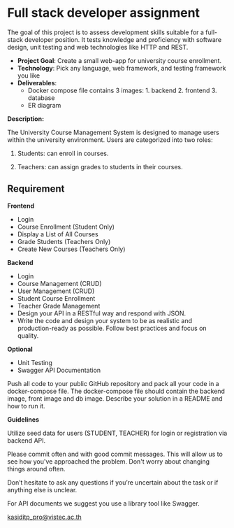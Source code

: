 # Full stack developer assignment

The goal of this project is to assess development skills suitable for a full-stack developer position. It tests knowledge and proficiency with software design, unit testing and web technologies like HTTP and REST.


- **Project Goal**:  Create a small web-app for university course enrollment.
- **Technology**: Pick any language, web framework, and testing framework you like
- **Deliverables**:
	 - Docker compose file contains 3 images: 1. backend 2. frontend 3. database
	 - ER diagram

**Description:**

The University Course Management System is designed to manage users within the university environment. Users are categorized into two roles:

1. Students: can enroll in courses.

2. Teachers: can assign grades to students in their courses.



## Requirement

**Frontend**

 - Login
 - Course Enrollment (Student Only)
 - Display a List of All Courses
 - Grade Students (Teachers Only)
 - Create New Courses (Teachers Only)

**Backend**

 - Login
 - Course Management (CRUD)
 - User Management (CRUD)
 - Student Course Enrollment
 - Teacher Grade Management
 - Design your API in a RESTful way and respond with JSON.
 - Write the code and design your system to be as realistic and production-ready as possible. Follow best practices and focus on quality.

**Optional**
 - Unit Testing
 - Swagger API Documentation


Push all code to your public GitHub repository and pack all your code in a docker-compose file. The docker-compose file should contain the backend image, front image and db image. Describe your solution in a README and how to run it.


**Guidelines**

Utilize seed data for users (STUDENT, TEACHER) for login or registration via backend API.

Please commit often and with good commit messages. This will allow us to see how you've approached the problem. Don't worry about changing things around often.

Don’t hesitate to ask any questions if you’re uncertain about the task or if anything else is unclear.


For API documents we suggest you use a library tool like Swagger.

kasiditp_pro@vistec.ac.th

